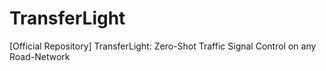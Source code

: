 # TransferLight
[Official Repository] TransferLight: Zero-Shot Traffic Signal Control on any Road-Network

